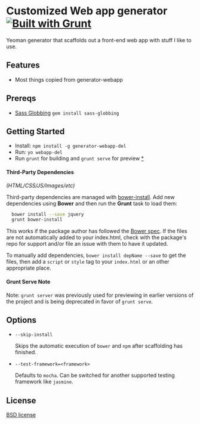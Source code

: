 # Customized Web app generator [![Built with Grunt](https://cdn.gruntjs.com/builtwith.png)](http://gruntjs.com/)

Yeoman generator that scaffolds out a front-end web app with stuff I like to use.


## Features

* Most things copied from generator-webapp

## Prereqs

* [Sass Globbing](https://github.com/chriseppstein/sass-globbing) `gem install sass-globbing`

## Getting Started

- Install: `npm install -g generator-webapp-del`
- Run: `yo webapp-del`
- Run `grunt` for building and `grunt serve` for preview [*](#serve-note)


#### Third-Party Dependencies

*(HTML/CSS/JS/Images/etc)*

Third-party dependencies are managed with [bower-install](https://github.com/stephenplusplus/grunt-bower-install). Add new dependencies using **Bower** and then run the **Grunt** task to load them:

```bash
  bower install --save jquery
  grunt bower-install
```

This works if the package author has followed the [Bower spec](https://github.com/bower/bower.json-spec). If the files are not automatically added to your index.html, check with the package's repo for support and/or file an issue with them to have it updated.

To manually add dependencies, `bower install depName --save` to get the files, then add a `script` or `style` tag to your `index.html` or an other appropriate place.


#### Grunt Serve Note

Note: `grunt server` was previously used for previewing in earlier versions of the project and is being deprecated in favor of `grunt serve`.


## Options

* `--skip-install`

  Skips the automatic execution of `bower` and `npm` after scaffolding has finished.

* `--test-framework=<framework>`

  Defaults to `mocha`. Can be switched for another supported testing framework like `jasmine`.



## License

[BSD license](http://opensource.org/licenses/bsd-license.php)
